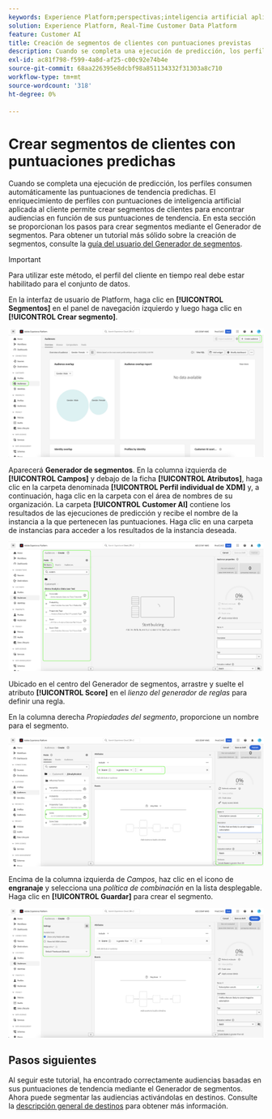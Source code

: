 ```yaml
---
keywords: Experience Platform;perspectivas;inteligencia artificial aplicada al cliente;temas populares;segmentos de inteligencia artificial aplicada al cliente
solution: Experience Platform, Real-Time Customer Data Platform
feature: Customer AI
title: Creación de segmentos de clientes con puntuaciones previstas
description: Cuando se completa una ejecución de predicción, los perfiles consumen automáticamente las puntuaciones de tendencia predichas. El enriquecimiento de perfiles con puntuaciones de inteligencia artificial aplicada al cliente permite crear segmentos de clientes para encontrar audiencias en función de sus puntuaciones de tendencia. En esta sección se proporcionan los pasos para crear segmentos mediante el Generador de segmentos.
exl-id: ac81f798-f599-4a8d-af25-c00c92e74b4e
source-git-commit: 68aa226395e8dcbf98a851134332f31303a8c710
workflow-type: tm+mt
source-wordcount: '318'
ht-degree: 0%

---
```


# Crear segmentos de clientes con puntuaciones predichas

Cuando se completa una ejecución de predicción, los perfiles consumen automáticamente las puntuaciones de tendencia predichas. El enriquecimiento de perfiles con puntuaciones de inteligencia artificial aplicada al cliente permite crear segmentos de clientes para encontrar audiencias en función de sus puntuaciones de tendencia. En esta sección se proporcionan los pasos para crear segmentos mediante el Generador de segmentos. Para obtener un tutorial más sólido sobre la creación de segmentos, consulte la [guía del usuario del Generador de segmentos](../../../segmentation/ui/segment-builder.md).

>[!IMPORTANT]
>
>Para utilizar este método, el perfil del cliente en tiempo real debe estar habilitado para el conjunto de datos.

En la interfaz de usuario de Platform, haga clic en **[!UICONTROL Segmentos]** en el panel de navegación izquierdo y luego haga clic en **[!UICONTROL Crear segmento]**.

![](../images/user-guide/segments_new.png)

Aparecerá **Generador de segmentos**. En la columna izquierda de **[!UICONTROL Campos]** y debajo de la ficha **[!UICONTROL Atributos]**, haga clic en la carpeta denominada **[!UICONTROL Perfil individual de XDM]** y, a continuación, haga clic en la carpeta con el área de nombres de su organización. La carpeta **[!UICONTROL Customer AI]** contiene los resultados de las ejecuciones de predicción y recibe el nombre de la instancia a la que pertenecen las puntuaciones. Haga clic en una carpeta de instancias para acceder a los resultados de la instancia deseada.

![](../images/user-guide/results_new.png)

Ubicado en el centro del Generador de segmentos, arrastre y suelte el atributo **[!UICONTROL Score]** en el *lienzo del generador de reglas* para definir una regla.

En la columna derecha *Propiedades del segmento*, proporcione un nombre para el segmento.

![](../images/user-guide/properties_new.png)

Encima de la columna izquierda de *Campos*, haz clic en el icono de **engranaje** y selecciona una *política de combinación* en la lista desplegable. Haga clic en **[!UICONTROL Guardar]** para crear el segmento.

![](../images/user-guide/merge_policy_new.png)

## Pasos siguientes

Al seguir este tutorial, ha encontrado correctamente audiencias basadas en sus puntuaciones de tendencia mediante el Generador de segmentos. Ahora puede segmentar las audiencias activándolas en destinos. Consulte la [descripción general de destinos](../../../destinations/home.md) para obtener más información.
